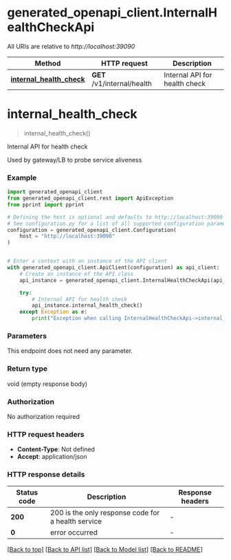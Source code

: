 # generated_openapi_client.InternalHealthCheckApi

All URIs are relative to *http://localhost:39090*

Method | HTTP request | Description
------------- | ------------- | -------------
[**internal_health_check**](InternalHealthCheckApi.md#internal_health_check) | **GET** /v1/internal/health | Internal API for health check


# **internal_health_check**
> internal_health_check()

Internal API for health check

Used by gateway/LB to probe service aliveness

### Example


```python
import generated_openapi_client
from generated_openapi_client.rest import ApiException
from pprint import pprint

# Defining the host is optional and defaults to http://localhost:39090
# See configuration.py for a list of all supported configuration parameters.
configuration = generated_openapi_client.Configuration(
    host = "http://localhost:39090"
)


# Enter a context with an instance of the API client
with generated_openapi_client.ApiClient(configuration) as api_client:
    # Create an instance of the API class
    api_instance = generated_openapi_client.InternalHealthCheckApi(api_client)

    try:
        # Internal API for health check
        api_instance.internal_health_check()
    except Exception as e:
        print("Exception when calling InternalHealthCheckApi->internal_health_check: %s\n" % e)
```



### Parameters

This endpoint does not need any parameter.

### Return type

void (empty response body)

### Authorization

No authorization required

### HTTP request headers

 - **Content-Type**: Not defined
 - **Accept**: application/json

### HTTP response details

| Status code | Description | Response headers |
|-------------|-------------|------------------|
**200** | 200 is the only response code for a health service |  -  |
**0** | error occurred |  -  |

[[Back to top]](#) [[Back to API list]](../README.md#documentation-for-api-endpoints) [[Back to Model list]](../README.md#documentation-for-models) [[Back to README]](../README.md)
